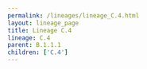 ```yaml
---
permalink: /lineages/lineage_C.4.html
layout: lineage_page
title: Lineage C.4
lineage: C.4
parent: B.1.1.1
children: ['C.4']
---
```

